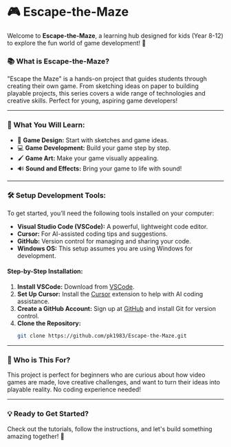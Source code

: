 # 🎮 Escape-the-Maze

Welcome to **Escape-the-Maze**, a learning hub designed for kids (Year 8-12) to explore the fun world of game development! 🌟

### 📚 What is Escape-the-Maze?
"Escape the Maze" is a hands-on project that guides students through creating their own game. From sketching ideas on paper to building playable projects, this series covers a wide range of technologies and creative skills. Perfect for young, aspiring game developers!

---

### 🚀 What You Will Learn:
- 🎨 **Game Design:** Start with sketches and game ideas.
- 💻 **Game Development:** Build your game step by step.
- 🖌️ **Game Art:** Make your game visually appealing.
- 🔊 **Sound and Effects:** Bring your game to life with sound!

---

### 🛠️ Setup Development Tools:
To get started, you’ll need the following tools installed on your computer:

- **Visual Studio Code (VSCode):** A powerful, lightweight code editor.
- **Cursor:** For AI-assisted coding tips and suggestions.
- **GitHub:** Version control for managing and sharing your code.
- **Windows OS:** This setup assumes you are using Windows for development.

#### Step-by-Step Installation:
1. **Install VSCode:** Download from [VSCode](https://code.visualstudio.com/).
2. **Set Up Cursor:** Install the [Cursor](https://www.cursor.com/) extension to help with AI coding assistance.
3. **Create a GitHub Account:** Sign up at [GitHub](https://github.com/) and install Git for version control.
4. **Clone the Repository:** 
    ```bash
    git clone https://github.com/pk1983/Escape-the-Maze.git
    ```

---

### 📖 Who is This For?
This project is perfect for beginners who are curious about how video games are made, love creative challenges, and want to turn their ideas into playable reality. No coding experience needed!

---

### 💡 Ready to Get Started?
Check out the tutorials, follow the instructions, and let's build something amazing together! 🚀
